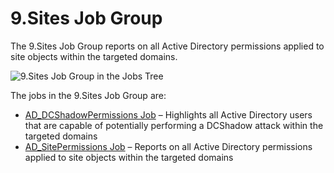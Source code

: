 # 9.Sites Job Group

The 9.Sites Job Group reports on all Active Directory permissions applied to site objects within the
targeted domains.

![9.Sites Job Group in the Jobs Tree](/img/product_docs/accessanalyzer/12.0/admin/hostmanagement/jobstree.webp)

The jobs in the 9.Sites Job Group are:

- [AD_DCShadowPermissions Job](/docs/accessanalyzer/12.0/solutions/activedirectorypermissionsanalyzer/sites/ad_dcshadowpermissions.md) – Highlights all Active Directory users
  that are capable of potentially performing a DCShadow attack within the targeted domains
- [AD_SitePermissions Job](/docs/accessanalyzer/12.0/solutions/activedirectorypermissionsanalyzer/sites/ad_sitepermissions.md) – Reports on all Active Directory permissions
  applied to site objects within the targeted domains

